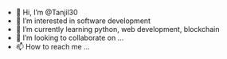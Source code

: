 - 👋 Hi, I’m @Tanjil30
- 👀 I’m interested in software development
- 🌱 I’m currently learning python, web development, blockchain
- 💞️ I’m looking to collaborate on ...
- 📫 How to reach me ...

<!---
Tanjil30/Tanjil30 is a ✨ special ✨ repository because its `README.md` (this file) appears on your GitHub profile.
You can click the Preview link to take a look at your changes.
--->
